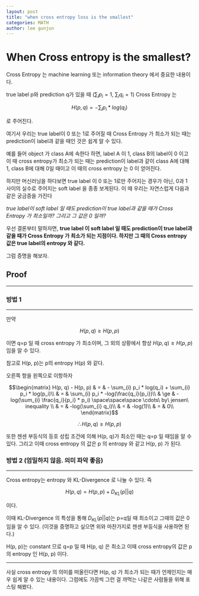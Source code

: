 ```yaml
---
layout: post
title: "when cross entropy loss is the smallest"
categories: MATH
author: lee gunjun
---
```


# When Cross entropy is the smallest?

Cross Entropy 는 machine learning 또는 information theory 에서 중요한 내용이다.

true label p와 prediction q가 있을 때 ($\sum_i p_i = 1$, $\sum_i q_i = 1$) Cross Entropy 는

$$ H(p, q) = - \sum_{i} p_i * log(q_i) $$

로 주어진다.

여기서 우리는 true label이 0 또는 1로 주어질 때 Cross Entropy 가 최소가 되는 때는 prediction이 label과 같을 때인 것은 쉽게 알 수 있다.

예를 들어 object 가 class A에 속한다 하면, label A 이 1, class B의 label이 0 이고 이 때 cross entropy가 최소가 되는 때는 prediction이 label과 같이 class A에 대해 1, class B에 대해 0일 때이고 이 때의 cross entropy 는 0 이 얻어진다.

하지만 머신러닝을 하다보면 true label 이 0 또는 1로만 주어지는 경우가 아닌, 0과 1 사이의 실수로 주어지는 soft label 을 종종 보게된다. 이 때 우리는 자연스럽게 다음과 같은 궁금증을 가진다

*true label이 soft label 일 때도 prediction이 true label과 같을 때가 Cross Entropy 가 최소일까? 그리고 그 값은 0 일까?*

우선 결론부터 말하자면, **true label 이 soft label 일 때도 prediction이 true label과 같을 때가 Cross Entropy 가 최소가 되는 지점이다. 하지만 그 때의 Cross entropy 값은 true label의 entropy 와 같다.**

그럼 증명을 해보자.

## Proof

----

### 방법 1

----

만약 

$$H(p, q) \ge H(p, p)$$

이면 q=p 일 때 cross entropy 가 최소이며, 그 외의 상황에서 항상 $H(p, q) \ge H(p, p)$ 임을 알 수 있다.

참고로 H(p, p)는 p의 entropy H(p) 와 같다.

오른쪽 항을 왼쪽으로 이항하자

$$\begin{matrix}
H(p, q) - H(p, p) & = &  - \sum_{i} p_i * log(q_i) + \sum_{i} p_i * log(p_i)\\
& = & \sum_{i} p_i * -log(\frac{q_i}{p_i})\\
& \ge & -log(\sum_{i} \frac{q_i}{p_i} * p_i) \space\space\space \cdots\ by\ jensen\ inequality \\
& = & -log(\sum_{i} q_i)\\
& = & -log(1)\\
& = & 0\\
\end{matrix}$$

$$\therefore H(p, q) \ge H(p, p)$$

또한 젠센 부등식의 등호 성립 조건에 의해 H(p, q)가 최소인 때는 q=p 일 때임을 알 수 있다. 그리고 이때 cross entropy 의 값은 p 의 entropy 와 같고 H(p, p) 가 된다.

### 방법 2 (엄밀하지 않음. 의미 파악 좋음)

----

Cross entropy는 entropy 와 KL-Divergence 로 나눌 수 있다. 즉

$$H(p, q) = H(p, p) + D_{KL} (p || q)$$

이다.

이때 KL-Divergence 의 특성을 통해 $D_{KL} (p || q)$는 p=q일 때 최소이고 그때의 값은 0 임을 알 수 있다. (이것을 증명하고 싶으면 위와 마찬가지로 젠센 부등식을 사용하면 된다.)

H(p, p)는 constant 므로 q=p 일 때 H(p, q) 은 최소고 이때 cross entropy의 값은 p의 entropy 인 H(p, p) 이다.

----

사실 cross entropy 의 의미를 떠올린다면 H(p, q) 가 최소가 되는 때가 언제인지는 매우 쉽게 알 수 있는 내용이다. 그럼에도 가끔씩 그런 걸 까먹는 나같은 사람들을 위해 포스팅 해봤다.